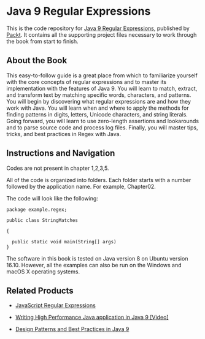 # Java 9 Regular Expressions
This is the code repository for [Java 9 Regular Expressions](https://www.packtpub.com/application-development/java-9-regular-expressions?utm_source=github&utm_medium=repository&utm_campaign=9781787288706), published by [Packt](https://www.packtpub.com/?utm_source=github). It contains all the supporting project files necessary to work through the book from start to finish.
## About the Book
This easy-to-follow guide is a great place from which to familiarize yourself with the core concepts of regular expressions and to master its implementation with the features of Java 9. You will learn to match, extract, and transform text by matching specific words, characters, and patterns. You will begin by discovering what regular expressions are and how they work with Java. You will learn when and where to apply the methods for finding patterns in digits, letters, Unicode characters, and string literals. Going forward, you will learn to use zero-length assertions and lookarounds and to parse source code and process log files. Finally, you will master tips, tricks, and best practices in Regex with Java.

## Instructions and Navigation
Codes are not present in chapter 1,2,3,5.

All of the code is organized into folders. Each folder starts with a number followed by the application name. For example, Chapter02.


The code will look like the following:
```
package example.regex;

public class StringMatches 

{
 
  public static void main(String[] args)
}

```

The software in this book is tested on Java version 8 on Ubuntu version 16.10. However, all the examples can also be run on the Windows and macOS X operating systems.

## Related Products
* [JavaScript Regular Expressions](https://www.packtpub.com/web-development/javascript-regular-expressions?utm_source=github&utm_medium=repository&utm_campaign=9781783282258)

* [Writing High Performance Java application in Java 9 [Video]](https://www.packtpub.com/application-development/writing-high-performance-java-application-java-9-video?utm_source=github&utm_medium=repository&utm_campaign=9781788474993)

* [Design Patterns and Best Practices in Java 9](https://www.packtpub.com/application-development/design-patterns-and-best-practices-java-9?utm_source=github&utm_medium=repository&utm_campaign=9781786463593)

